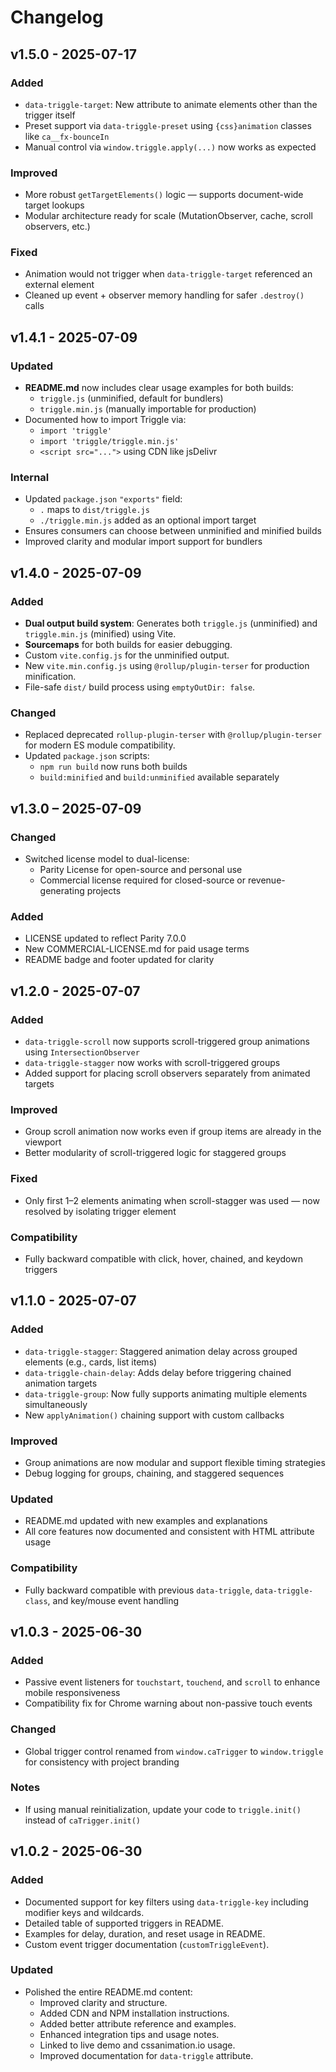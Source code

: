# Changelog

## v1.5.0 - 2025-07-17

### Added

- `data-triggle-target`: New attribute to animate elements other than the trigger itself
- Preset support via `data-triggle-preset` using `{css}animation` classes like `ca__fx-bounceIn`
- Manual control via `window.triggle.apply(...)` now works as expected

### Improved

- More robust `getTargetElements()` logic — supports document-wide target lookups
- Modular architecture ready for scale (MutationObserver, cache, scroll observers, etc.)

### Fixed

- Animation would not trigger when `data-triggle-target` referenced an external element
- Cleaned up event + observer memory handling for safer `.destroy()` calls

## v1.4.1 - 2025-07-09

### Updated

- **README.md** now includes clear usage examples for both builds:
  - `triggle.js` (unminified, default for bundlers)
  - `triggle.min.js` (manually importable for production)
- Documented how to import Triggle via:
  - `import 'triggle'`
  - `import 'triggle/triggle.min.js'`
  - `<script src="...">` using CDN like jsDelivr

### Internal

- Updated `package.json` `"exports"` field:
  - `.` maps to `dist/triggle.js`
  - `./triggle.min.js` added as an optional import target
- Ensures consumers can choose between unminified and minified builds
- Improved clarity and modular import support for bundlers

## v1.4.0 - 2025-07-09

### Added

- **Dual output build system**: Generates both `triggle.js` (unminified) and `triggle.min.js` (minified) using Vite.
- **Sourcemaps** for both builds for easier debugging.
- Custom `vite.config.js` for the unminified output.
- New `vite.min.config.js` using `@rollup/plugin-terser` for production minification.
- File-safe `dist/` build process using `emptyOutDir: false`.

### Changed

- Replaced deprecated `rollup-plugin-terser` with `@rollup/plugin-terser` for modern ES module compatibility.
- Updated `package.json` scripts:
  - `npm run build` now runs both builds
  - `build:minified` and `build:unminified` available separately

## v1.3.0 – 2025-07-09

### Changed

- Switched license model to dual-license:
  - Parity License for open-source and personal use
  - Commercial license required for closed-source or revenue-generating projects

### Added

- LICENSE updated to reflect Parity 7.0.0
- New COMMERCIAL-LICENSE.md for paid usage terms
- README badge and footer updated for clarity

## v1.2.0 - 2025-07-07

### Added

- `data-triggle-scroll` now supports scroll-triggered group animations using `IntersectionObserver`
- `data-triggle-stagger` now works with scroll-triggered groups
- Added support for placing scroll observers separately from animated targets

### Improved

- Group scroll animation now works even if group items are already in the viewport
- Better modularity of scroll-triggered logic for staggered groups

### Fixed

- Only first 1–2 elements animating when scroll-stagger was used — now resolved by isolating trigger element

### Compatibility

- Fully backward compatible with click, hover, chained, and keydown triggers

## v1.1.0 - 2025-07-07

### Added

- `data-triggle-stagger`: Staggered animation delay across grouped elements (e.g., cards, list items)
- `data-triggle-chain-delay`: Adds delay before triggering chained animation targets
- `data-triggle-group`: Now fully supports animating multiple elements simultaneously
- New `applyAnimation()` chaining support with custom callbacks

### Improved

- Group animations are now modular and support flexible timing strategies
- Debug logging for groups, chaining, and staggered sequences

### Updated

- README.md updated with new examples and explanations
- All core features now documented and consistent with HTML attribute usage

### Compatibility

- Fully backward compatible with previous `data-triggle`, `data-triggle-class`, and key/mouse event handling

## v1.0.3 - 2025-06-30

### Added

- Passive event listeners for `touchstart`, `touchend`, and `scroll` to enhance mobile responsiveness
- Compatibility fix for Chrome warning about non-passive touch events

### Changed

- Global trigger control renamed from `window.caTrigger` to `window.triggle` for consistency with project branding

### Notes

- If using manual reinitialization, update your code to `triggle.init()` instead of `caTrigger.init()`

## v1.0.2 - 2025-06-30

### Added

- Documented support for key filters using `data-triggle-key` including modifier keys and wildcards.
- Detailed table of supported triggers in README.
- Examples for delay, duration, and reset usage in README.
- Custom event trigger documentation (`customTriggleEvent`).

### Updated

- Polished the entire README.md content:
  - Improved clarity and structure.
  - Added CDN and NPM installation instructions.
  - Added better attribute reference and examples.
  - Enhanced integration tips and usage notes.
  - Linked to live demo and cssanimation.io usage.
  - Improved documentation for `data-triggle` attribute.
